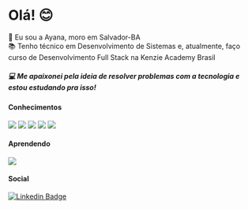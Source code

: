# Olá! 😊
🌴 Eu sou a Ayana, moro em Salvador-BA  
📚 Tenho técnico em Desenvolvimento de Sistemas e, atualmente, faço curso de Desenvolvimento Full Stack na Kenzie Academy Brasil 
##### 💻 Me apaixonei pela ideia de resolver problemas com a tecnologia e estou estudando pra isso! 
  
#### Conhecimentos 
![](https://img.shields.io/badge/HTML5-E34F26?style=for-the-badge&logo=html5&logoColor=white) ![](https://img.shields.io/badge/CSS3-1572B6?style=for-the-badge&logo=css3&logoColor=white) ![](https://img.shields.io/badge/JavaScript-F7DF1E?style=for-the-badge&logo=javascript&logoColor=black) ![](https://img.shields.io/badge/TypeScript-007ACC?style=for-the-badge&logo=typescript&logoColor=white) ![](https://img.shields.io/badge/React-20232A?style=for-the-badge&logo=react&logoColor=61DAFB)

#### Aprendendo
![](https://img.shields.io/badge/React_Native-20232A?style=for-the-badge&logo=react&logoColor=61DAFB)

#### Social
[![Linkedin Badge](https://img.shields.io/badge/LinkedIn-0077B5?style=for-the-badge&logo=linkedin&logoColor=white&link=https://www.linkedin.com/in/ayana-mello/)]( https://www.linkedin.com/in/ayana-mello/)
